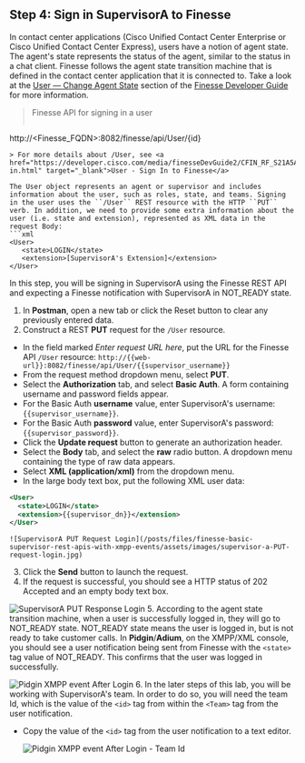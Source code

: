 ## Step 4: Sign in SupervisorA to Finesse

In contact center applications (Cisco Unified Contact Center Enterprise or Cisco Unified Contact Center Express), users have a notion of agent state. The agent's state represents the status of the agent, similar to the status in a chat client. Finesse follows the agent state transition machine that is defined in the contact center application that it is connected to. Take a look at the <a href="https://developer.cisco.com/media/finesseDevGuide2/CFIN_RF_C1D2CCD7_00_change-agent-state.html" target="_blank">User — Change Agent State</a> section of the <a href="https://developer.cisco.com/site/finesse/docs/guides/rest-api-dev-guide" target="_blank">Finesse Developer Guide</a> for more information.

> Finesse API for signing in a user
>  ```http
http://<Finesse_FQDN>:8082/finesse/api/User/{id}
```
> For more details about /User, see <a href="https://developer.cisco.com/media/finesseDevGuide2/CFIN_RF_S21A5A70_00_sign-in.html" target="_blank">User - Sign In to Finesse</a>

The User object represents an agent or supervisor and includes information about the user, such as roles, state, and teams. Signing in the user uses the ``/User`` REST resource with the HTTP ``PUT`` verb. In addition, we need to provide some extra information about the user (i.e. state and extension), represented as XML data in the request Body:
```xml
<User>
   <state>LOGIN</state>
   <extension>[SupervisorA's Extension]</extension>
</User>
```

In this step, you will be signing in SupervisorA using the Finesse REST API and expecting a Finesse notification with SupervisorA in NOT_READY state.

1. In **Postman**, open a new tab or click the Reset button to clear any previously entered data.
2. Construct a REST **PUT** request for the ``/User`` resource.
 * In the field marked *Enter request URL here*, put the URL for the Finesse API ``/User`` resource:
  ``http://{{web-url}}:8082/finesse/api/User/{{supervisor_username}}``
 * From the request method dropdown menu, select **PUT**.
 * Select the **Authorization** tab, and select **Basic Auth**. A form containing username and password fields appear.
 * For the Basic Auth **username** value, enter SupervisorA's username: ``{{supervisor_username}}``.
 * For the Basic Auth **password** value, enter SupervisorA's password: ``{{supervisor_password}}``.
 * Click the **Update request** button to generate an authorization header.
 * Select the **Body** tab, and select the **raw** radio button. A dropdown menu containing the type of raw data appears.
 * Select **XML (application/xml)** from the dropdown menu.
 * In the large body text box, put the following XML user data:
 ```xml
<User>
   <state>LOGIN</state>
   <extension>{{supervisor_dn}}</extension>
</User>
```

    ![SupervisorA PUT Request Login](/posts/files/finesse-basic-supervisor-rest-apis-with-xmpp-events/assets/images/supervisor-a-PUT-request-login.jpg)
3. Click the **Send** button to launch the request.
4. If the request is successful, you should see a HTTP status of 202 Accepted and an empty body text box.

 ![SupervisorA PUT Response Login](/posts/files/finesse-basic-supervisor-rest-apis-with-xmpp-events/assets/images/supervisor-a-PUT-response-login.jpg)
5. According to the agent state transition machine, when a user is successfully logged in, they will go to NOT_READY state. NOT_READY state means the user is logged in, but is not ready to take customer calls. In **Pidgin**/**Adium**, on the XMPP/XML console, you should see a user notification being sent from Finesse with the ``<state>`` tag value of NOT_READY. This confirms that the user was logged in successfully.

 ![Pidgin XMPP event After Login](/posts/files/finesse-basic-supervisor-rest-apis-with-xmpp-events/assets/images/supervisor-a-XMPP-event-after-login.jpg)
6. In the later steps of this lab, you will be working with SupervisorA's team. In order to do so, you will need the team Id, which is the value of the ``<id>`` tag from within the ``<Team>`` tag from the user notification.
 * Copy the value of the ``<id>`` tag from the user notification to a text editor.

    ![Pidgin XMPP event After Login - Team Id](/posts/files/finesse-basic-supervisor-rest-apis-with-xmpp-events/assets/images/supervisor-a-XMPP-event-after-login-team-id.jpg)
